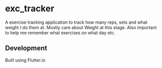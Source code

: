 # exc_tracker

A exercise tracking application to track how many reps, sets and what weight I do them at. Mostly care about Weight at this stage. Also important to help me remember what exercises on what day etc. 

## Development

Built using Flutter.io